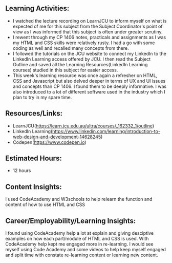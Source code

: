 ## Learning Activities:

- I watched the lecture recording on LearnJCU to inform myself on what is expected of me for this subject from the Subject Coordinator's point of view as I was informed that this subject is often under greater scrutiny.
- I rewent through my CP 1406 notes, practicals and assignments as I was my HTML and CSS skills were relatively rusty. I had a go with some coding as well and recalled many concepts from there.
- I followed the tutorials on the JCU website to connect my LinkedIn to the LinkedIn Learning access offered by JCU. I then read the Subject Outline and saved all the Learning Resources(LinkedIn Learning courses) studied in this subject for easier access.
- This week's learning resource was once again a refresher on HTML, CSS and Javascript but also delved deeper in terms of UX and UI issues and concepts than CP 1406. I found them to be deeply informative. I was also introduced to a lot of different software used in the industry which I plan to try in my spare time.

## Resources/Links:

- LearnJCU(https://learn.jcu.edu.au/ultra/courses/_162332_1/outline)
- LinkedIn Learning(https://www.linkedin.com/learning/introduction-to-web-design-and-development-14628245)
- Codepen(https://www.codepen.io)

## Estimated Hours:

- 12 hours

## Content Insights:
I used CodeAcademy and W3schools to help relearn the function and content of how to use HTML and CSS

## Career/Employability/Learning Insights:
I found using CodeAcademy help a lot at explain and giving desciptive examples on how each part/module of HTML and CSS is used.
With CodeAcademy help kept me engaged more in re-learning. I would see myself using Code Academy and some videos to help keep myself 
engaged and split time with constate re-learning content or learning new content.
